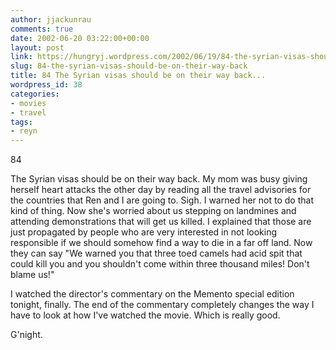 ```yaml
---
author: jjackunrau
comments: true
date: 2002-06-20 03:22:00+00:00
layout: post
link: https://hungryj.wordpress.com/2002/06/19/84-the-syrian-visas-should-be-on-their-way-back/
slug: 84-the-syrian-visas-should-be-on-their-way-back
title: 84 The Syrian visas should be on their way back...
wordpress_id: 38
categories:
- movies
- travel
tags:
- reyn
---
```


84
  

  
The Syrian visas should be on their way back.  My mom was busy giving herself heart attacks the other day by reading all the travel advisories for the countries that Ren and I are going to.  Sigh.  I warned her not to do that kind of thing.  Now she's worried about us stepping on landmines and attending demonstrations that will get us killed.  I explained that those are just propagated by people who are very interested in not looking responsible if we should somehow find a way to die in a far off land.  Now they can say "We warned you that three toed camels had acid spit that could kill you and you shouldn't come within three thousand miles!  Don't blame us!"
  

  
I watched the director's commentary on the Memento special edition tonight, finally.  The end of the commentary completely changes the way I have to look at how I've watched the movie.  Which is really good.
  

  
G'night.
